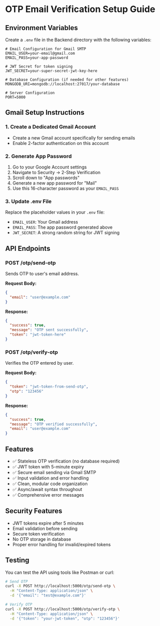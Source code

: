 # OTP Email Verification Setup Guide

## Environment Variables

Create a `.env` file in the Backend directory with the following variables:

```env
# Email Configuration for Gmail SMTP
EMAIL_USER=your-email@gmail.com
EMAIL_PASS=your-app-password

# JWT Secret for token signing
JWT_SECRET=your-super-secret-jwt-key-here

# Database Configuration (if needed for other features)
MONGODB_URI=mongodb://localhost:27017/your-database

# Server Configuration
PORT=5000
```

## Gmail Setup Instructions

### 1. Create a Dedicated Gmail Account
- Create a new Gmail account specifically for sending emails
- Enable 2-factor authentication on this account

### 2. Generate App Password
1. Go to your Google Account settings
2. Navigate to Security → 2-Step Verification
3. Scroll down to "App passwords"
4. Generate a new app password for "Mail"
5. Use this 16-character password as your `EMAIL_PASS`

### 3. Update .env File
Replace the placeholder values in your `.env` file:
- `EMAIL_USER`: Your Gmail address
- `EMAIL_PASS`: The app password generated above
- `JWT_SECRET`: A strong random string for JWT signing

## API Endpoints

### POST /otp/send-otp
Sends OTP to user's email address.

**Request Body:**
```json
{
  "email": "user@example.com"
}
```

**Response:**
```json
{
  "success": true,
  "message": "OTP sent successfully",
  "token": "jwt-token-here"
}
```

### POST /otp/verify-otp
Verifies the OTP entered by user.

**Request Body:**
```json
{
  "token": "jwt-token-from-send-otp",
  "otp": "123456"
}
```

**Response:**
```json
{
  "success": true,
  "message": "OTP verified successfully",
  "email": "user@example.com"
}
```

## Features

- ✅ Stateless OTP verification (no database required)
- ✅ JWT token with 5-minute expiry
- ✅ Secure email sending via Gmail SMTP
- ✅ Input validation and error handling
- ✅ Clean, modular code organization
- ✅ Async/await syntax throughout
- ✅ Comprehensive error messages

## Security Features

- JWT tokens expire after 5 minutes
- Email validation before sending
- Secure token verification
- No OTP storage in database
- Proper error handling for invalid/expired tokens

## Testing

You can test the API using tools like Postman or curl:

```bash
# Send OTP
curl -X POST http://localhost:5000/otp/send-otp \
  -H "Content-Type: application/json" \
  -d '{"email": "test@example.com"}'

# Verify OTP
curl -X POST http://localhost:5000/otp/verify-otp \
  -H "Content-Type: application/json" \
  -d '{"token": "your-jwt-token", "otp": "123456"}'
``` 